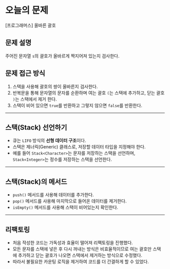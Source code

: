 # 오늘의 문제
[프로그래머스] 올바른 괄호 

## 문제 설명
주어진 문자열 `s`의 괄호가 올바르게 짝지어져 있는지 검사한다. 

## 문제 접근 방식 
1. 스택을 사용해 괄호의 쌍이 올바른지 검사한다.
2. 반복문을 통해 문자열의 문자를 순환하며 여는 괄호 `(`는 스택에 추가하고,
   닫는 괄호 `)`는 스택에서 제거 한다.
3. 스택이 비어 있으면 `true`를 반환하고 그렇지 않으면 `false`를 반환한다. 

---

## 스택(Stack) 선언하기  
   - 큐는 `LIFO` 방식의 **선형 데이터 구조**이다.
   - 스택은 제너릭(Generic) 클래스로, 저장할 데이터 타입을 지정해야 한다.
   - 예를 들어 `Stack<Character>`는 문자를 저장하는 스택을 선언하며,
     `Stack<Integer>`는 정수를 저장하는 스택을 선언한다.

---

## 스택(Stack)의 메서드   
   - `push()` 메서드를 사용해 데이터를 추가한다. 
   - `pop()` 메서드를 사용해 마지막으로 들어온 데이터를 제거한다. 
   - `isEmpty()` 메서드를 사용해 스택이 비어있는지 확인한다. 
     
---

## 리팩토링
   - 처음 작성한 코드는 가독성과 효율이 떨어져 리팩토링을 진행했다. 
   - 모든 문자를 스택에 넣은 후 다시 꺼내는 방식은 비효율적이므로 여는 괄호만 스택에 추가하고
     닫는 괄호가 나오면 스택에서 제거하는 방식으로 수정했다. 
   - 따라서 불필요한 카운팅 로직을 제거하여 코드를 더 간결하게 할 수 있었다. 




  
